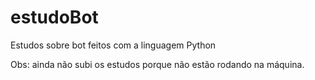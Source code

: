 # estudoBot
Estudos sobre bot feitos com a linguagem Python

Obs: ainda não subi os estudos porque não estão rodando na máquina.

